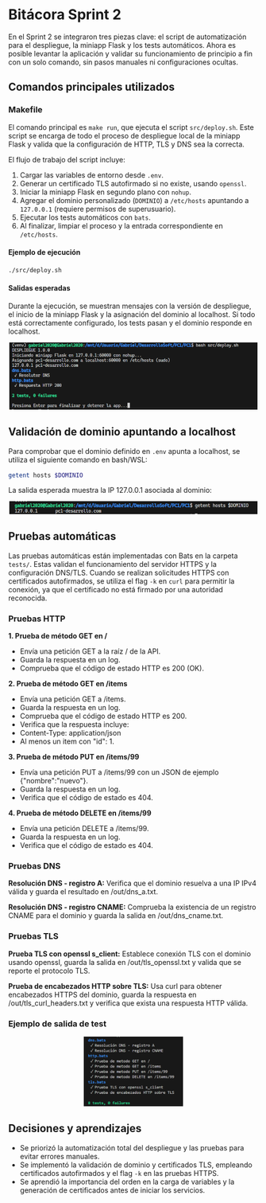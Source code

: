 
# Bitácora Sprint 2

En el Sprint 2 se integraron tres piezas clave: el script de automatización para el despliegue, la miniapp Flask y los tests automáticos. Ahora es posible levantar la aplicación y validar su funcionamiento de principio a fin con un solo comando, sin pasos manuales ni configuraciones ocultas.

## Comandos principales utilizados

### Makefile

El comando principal es `make run`, que ejecuta el script `src/deploy.sh`. Este script se encarga de todo el proceso de despliegue local de la miniapp Flask y valida que la configuración de HTTP, TLS y DNS sea la correcta.

El flujo de trabajo del script incluye:

1. Cargar las variables de entorno desde `.env`.
2. Generar un certificado TLS autofirmado si no existe, usando `openssl`.
3. Iniciar la miniapp Flask en segundo plano con `nohup`.
4. Agregar el dominio personalizado (`DOMINIO`) a `/etc/hosts` apuntando a `127.0.0.1` (requiere permisos de superusuario).
5. Ejecutar los tests automáticos con `bats`.
6. Al finalizar, limpiar el proceso y la entrada correspondiente en `/etc/hosts`.

#### Ejemplo de ejecución

```sh
./src/deploy.sh
```

#### Salidas esperadas

Durante la ejecución, se muestran mensajes con la versión de despliegue, el inicio de la miniapp Flask y la asignación del dominio al localhost. Si todo está correctamente configurado, los tests pasan y el dominio responde en localhost.

<p align="center">
 <img src="image.png" alt="Ejecución exitosa del despliegue" width="500"/>
</p>

## Validación de dominio apuntando a localhost

Para comprobar que el dominio definido en `.env` apunta a localhost, se utiliza el siguiente comando en bash/WSL:

```sh
getent hosts $DOMINIO
```

La salida esperada muestra la IP 127.0.0.1 asociada al dominio:

<p align="center">
 <img src="image-1.png" alt="Validación de dominio a localhost" width="500"/>
</p>

## Pruebas automáticas

Las pruebas automáticas están implementadas con Bats en la carpeta `tests/`. Estas validan el funcionamiento del servidor HTTPS y la configuración DNS/TLS. Cuando se realizan solicitudes HTTPS con certificados autofirmados, se utiliza el flag `-k` en `curl` para permitir la conexión, ya que el certificado no está firmado por una autoridad reconocida.

### Pruebas HTTP
**1. Prueba de método GET en /**
- Envía una petición GET a la raíz / de la API.
- Guarda la respuesta en un log.
- Comprueba que el código de estado HTTP es 200 (OK).

**2. Prueba de método GET en /items**

- Envía una petición GET a /items.
- Guarda la respuesta en un log.
- Comprueba que el código de estado HTTP es 200.
- Verifica que la respuesta incluye:
- Content-Type: application/json
- Al menos un item con "id": 1.

**3. Prueba de método PUT en /items/99**

- Envía una petición PUT a /items/99 con un JSON de ejemplo {"nombre":"nuevo"}.
- Guarda la respuesta en un log.
- Verifica que el código de estado es 404.

**4. Prueba de método DELETE en /items/99**

- Envía una petición DELETE a /items/99.
- Guarda la respuesta en un log.
- Verifica que el código de estado es 404.

### Pruebas DNS
**Resolución DNS - registro A:** Verifica que el dominio resuelva a una IP IPv4 válida y guarda el resultado en /out/dns_a.txt.

**Resolución DNS - registro CNAME:** Comprueba la existencia de un registro CNAME para el dominio y guarda la salida en /out/dns_cname.txt.

### Pruebas TLS
**Prueba TLS con openssl s_client:** Establece conexión TLS con el dominio usando openssl, guarda la salida en /out/tls_openssl.txt y valida que se reporte el protocolo TLS.

**Prueba de encabezados HTTP sobre TLS:** Usa curl para obtener encabezados HTTPS del dominio, guarda la respuesta en /out/tls_curl_headers.txt y verifica que exista una respuesta HTTP válida.

### Ejemplo de salida de test

<p align="center">
 <img src="image-3.png" alt="Validación de dominio a localhost" width="200"/>
</p>

## Decisiones y aprendizajes

- Se priorizó la automatización total del despliegue y las pruebas para evitar errores manuales.
- Se implementó la validación de dominio y certificados TLS, empleando certificados autofirmados y el flag `-k` en las pruebas HTTPS.
- Se aprendió la importancia del orden en la carga de variables y la generación de certificados antes de iniciar los servicios.

